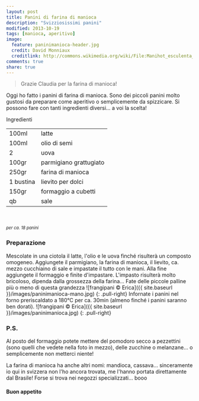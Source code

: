 ```yaml
---
layout: post
title: Panini di farina di manioca
description: "Svizziosissimi panini"
modified: 2013-10-19
tags: [manioca, aperitivo]
image:
  feature: paninimanioca-header.jpg
  credit: David Monniaux
  creditlink: http://commons.wikimedia.org/wiki/File:Manihot_esculenta_dsc07325.jpg
comments: true
share: true
---
```

> Grazie Claudia per la farina di manioca!

Oggi ho fatto i panini di farina di manioca. Sono dei piccoli panini molto gustosi da preparare come aperitivo o semplicemente da spizzicare. Si possono fare con tanti ingredienti diversi... a voi la scelta!


<div class="ingredients">
  <div class="ingredients-title">Ingredienti</div>
  <table>
    <tbody>
      <tr>
        <td>100ml</td>
        <td>latte</td>
      </tr>
      <tr>
        <td>100ml</td>
        <td>olio di semi</td>
      </tr>
      <tr>
        <td>2</td>
        <td>uova</td>
      </tr>
      <tr>
        <td>100gr</td>
        <td>parmigiano grattugiato</td>
      </tr>
      <tr>
        <td>250gr</td>
        <td>farina di manioca</td>
      </tr>
      <tr>
        <td>1 bustina</td>
        <td>lievito per dolci</td>
      </tr>
      <tr>
        <td>150gr</td>
        <td>formaggio a cubetti</td>
      </tr>
      <tr>
        <td>qb</td>
        <td>sale</td>
      </tr>
    </tbody>
  </table>
  <br></br>
  <i class="pull-right" style="font-size: 80%;">per ca. 18 panini</i>
</div>


<h3>
  <font color="grey">
    <i class="icon-cogs"></i>
  </font> Preparazione
</h3>

Mescolate in una ciotola il latte, l'olio e le uova finché risulterà un composto omogeneo. Aggiungete il parmigiano, la farina di manioca, il lievito, ca. mezzo cucchiaino di sale e impastate il tutto con le mani. Alla fine aggiungete il formaggio e finite d'impastare. L'impasto risulterà molto bricoloso, dipenda dalla grossezza della farina... Fate delle piccole palline più o meno di questa grandezza
![frangipani © Erica]({{ site.baseurl }}/images/paninimanioca-mano.jpg)
{: .pull-right}
Infornate i panini nel forno preriscaldato a 180°C per ca. 30min (almeno finché i panini saranno ben dorati).
![frangipani © Erica]({{ site.baseurl }}/images/paninimanioca.jpg)
{: .pull-right}


<h3>
  <font color="#FFCC00">
    <i class="icon-lightbulb"></i>
  </font> P.S.
</h3>


Al posto del formaggio potete mettere del pomodoro secco a pezzettini (sono quelli che vedete nella foto in mezzo), delle zucchine o melanzane... o semplicemente non metterci niente!

La farina di manioca ha anche altri nomi: mandioca, cassava... sinceramente io qui in svizzera non l'ho ancora trovata, me l'hanno portata direttamente dal Brasile! Forse si trova nei negozzi specializzati... booo

<h4>Buon appetito
  <font color="red">
    <i class="icon-smile"></i>
  </font>
</h4>

